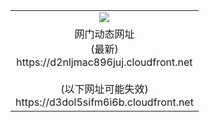 ﻿<table>
  <tr></tr>
  <tr><td colspan=2 align=center><img src="https://d2nljmac896juj.cloudfront.net/Up/oGate.jpg" /></td></tr>
  <tr><td colspan=2 align=center>网门动态网址<br/>(最新)
<br>https://d2nljmac896juj.cloudfront.net
<br/><br/>(以下网址可能失效)
<br>https://d3dol5sifm6i6b.cloudfront.net
    </td>
  </tr>
</table>
